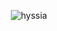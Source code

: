 <center><p><img align="center" src="https://github-readme-streak-stats.herokuapp.com/?user=hyssia&" alt="hyssia" /></p></center>

